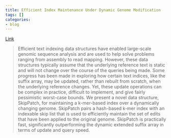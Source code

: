```yaml
---
title: Efficient Index Maintenance Under Dynamic Genome Modification
tags: []
categories:
- blog
---
```

[Link](http://arxiv.org/abs/1604.03132)
<!--more-->

> Efficient text indexing data structures have enabled large-scale genomic
sequence analysis and are used to help solve problems ranging from assembly to
read mapping. However, these data structures typically assume that the
underlying reference text is static and will not change over the course of the
queries being made. Some progress has been made in exploring how certain text
indices, like the suffix array, may be updated, rather than rebuilt from
scratch, when the underlying reference changes. Yet, these update operations
can be complex in practice, difficult to implement, and give fairly
pessimistic worst-case bounds. We present a novel data structure, SkipPatch,
for maintaining a k-mer-based index over a dynamically changing genome.
SkipPatch pairs a hash-based k-mer index with an indexable skip list that is
used to efficiently maintain the set of edits that have been applied to the
original genome. SkipPatch is practically fast, significantly outperforming
the dynamic extended suffix array in terms of update and query speed.

